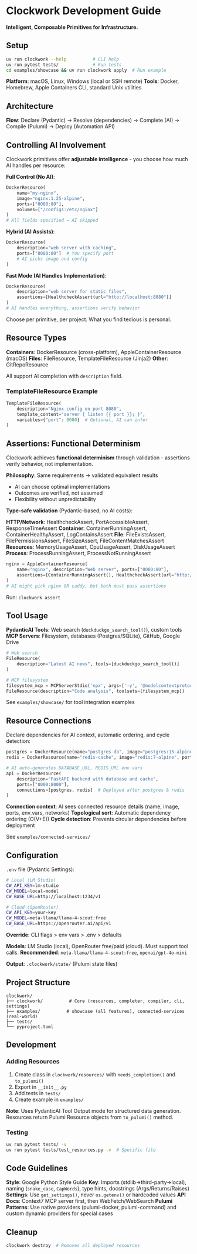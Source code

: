 # Clockwork Development Guide

**Intelligent, Composable Primitives for Infrastructure.**

## Setup

```bash
uv run clockwork --help          # CLI help
uv run pytest tests/             # Run tests
cd examples/showcase && uv run clockwork apply  # Run example
```

**Platform**: macOS, Linux, Windows (local or SSH remote)
**Tools**: Docker, Homebrew, Apple Containers CLI, standard Unix utilities

## Architecture

**Flow**: Declare (Pydantic) → Resolve (dependencies) → Complete (AI) → Compile (Pulumi) → Deploy (Automation API)

## Controlling AI Involvement

Clockwork primitives offer **adjustable intelligence** - you choose how much AI handles per resource:

**Full Control (No AI)**:
```python
DockerResource(
    name="my-nginx",
    image="nginx:1.25-alpine",
    ports=["8080:80"],
    volumes=["/configs:/etc/nginx"]
)
# All fields specified → AI skipped
```

**Hybrid (AI Assists)**:
```python
DockerResource(
    description="web server with caching",
    ports=["8080:80"]  # You specify port
    # AI picks image and config
)
```

**Fast Mode (AI Handles Implementation)**:
```python
DockerResource(
    description="web server for static files",
    assertions=[HealthcheckAssert(url="http://localhost:8080")]
)
# AI handles everything, assertions verify behavior
```

Choose per primitive, per project. What you find tedious is personal.

## Resource Types

**Containers**: DockerResource (cross-platform), AppleContainerResource (macOS)
**Files**: FileResource, TemplateFileResource (Jinja2)
**Other**: GitRepoResource

All support AI completion with `description` field.

### TemplateFileResource Example

```python
TemplateFileResource(
    description="Nginx config on port 8080",
    template_content="server { listen {{ port }}; }",
    variables={"port": 8080}  # Optional, AI can infer
)
```

## Assertions: Functional Determinism

Clockwork achieves **functional determinism** through validation - assertions verify behavior, not implementation.

**Philosophy**: Same requirements → validated equivalent results
- AI can choose optimal implementations
- Outcomes are verified, not assumed
- Flexibility without unpredictability

**Type-safe validation** (Pydantic-based, no AI costs):

**HTTP/Network**: HealthcheckAssert, PortAccessibleAssert, ResponseTimeAssert
**Container**: ContainerRunningAssert, ContainerHealthyAssert, LogContainsAssert
**File**: FileExistsAssert, FilePermissionsAssert, FileSizeAssert, FileContentMatchesAssert
**Resources**: MemoryUsageAssert, CpuUsageAssert, DiskUsageAssert
**Process**: ProcessRunningAssert, ProcessNotRunningAssert

```python
nginx = AppleContainerResource(
    name="nginx", description="Web server", ports=["8080:80"],
    assertions=[ContainerRunningAssert(), HealthcheckAssert(url="http://localhost:8080")]
)
# AI might pick nginx OR caddy, but both must pass assertions
```

Run: `clockwork assert`

## Tool Usage

**PydanticAI Tools**: Web search (`duckduckgo_search_tool()`), custom tools
**MCP Servers**: Filesystem, databases (Postgres/SQLite), GitHub, Google Drive

```python
# Web search
FileResource(
    description="Latest AI news", tools=[duckduckgo_search_tool()]
)

# MCP filesystem
filesystem_mcp = MCPServerStdio('npx', args=['-y', '@modelcontextprotocol/server-filesystem', '/path'])
FileResource(description="Code analysis", toolsets=[filesystem_mcp])
```

See `examples/showcase/` for tool integration examples

## Resource Connections

Declare dependencies for AI context, automatic ordering, and cycle detection:

```python
postgres = DockerResource(name="postgres-db", image="postgres:15-alpine", ports=["5432:5432"])
redis = DockerResource(name="redis-cache", image="redis:7-alpine", ports=["6379:6379"])

# AI auto-generates DATABASE_URL, REDIS_URL env vars
api = DockerResource(
    description="FastAPI backend with database and cache",
    ports=["8000:8000"],
    connections=[postgres, redis]  # Deployed after postgres & redis
)
```

**Connection context**: AI sees connected resource details (name, image, ports, env_vars, networks)
**Topological sort**: Automatic dependency ordering (O(V+E))
**Cycle detection**: Prevents circular dependencies before deployment

See `examples/connected-services/`

## Configuration

`.env` file (Pydantic Settings):

```bash
# Local (LM Studio)
CW_API_KEY=lm-studio
CW_MODEL=local-model
CW_BASE_URL=http://localhost:1234/v1

# Cloud (OpenRouter)
CW_API_KEY=your-key
CW_MODEL=meta-llama/llama-4-scout:free
CW_BASE_URL=https://openrouter.ai/api/v1
```

**Override**: CLI flags > env vars > .env > defaults

**Models**: LM Studio (local), OpenRouter free/paid (cloud). Must support tool calls.
**Recommended**: `meta-llama/llama-4-scout:free`, `openai/gpt-4o-mini`

**Output**: `.clockwork/state/` (Pulumi state files)

## Project Structure

```text
clockwork/
├── clockwork/          # Core (resources, completer, compiler, cli, settings)
├── examples/          # showcase (all features), connected-services (real-world)
├── tests/
└── pyproject.toml
```

## Development

### Adding Resources

1. Create class in `clockwork/resources/` with `needs_completion()` and `to_pulumi()`
2. Export in `__init__.py`
3. Add tests in `tests/`
4. Create example in `examples/`

**Note**: Uses PydanticAI Tool Output mode for structured data generation. Resources return Pulumi Resource objects from `to_pulumi()` method.

### Testing

```bash
uv run pytest tests/ -v
uv run pytest tests/test_resources.py -v  # Specific file
```

## Code Guidelines

**Style**: Google Python Style Guide
**Key**: Imports (stdlib→third-party→local), naming (`snake_case`, `CapWords`), type hints, docstrings (Args/Returns/Raises)
**Settings**: Use `get_settings()`, never `os.getenv()` or hardcoded values
**API Docs**: Context7 MCP server first, then WebFetch/WebSearch
**Pulumi Patterns**: Use native providers (pulumi-docker, pulumi-command) and custom dynamic providers for special cases

## Cleanup

```bash
clockwork destroy  # Removes all deployed resources
```
